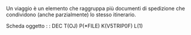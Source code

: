 Un viaggio è un elemento che raggruppa più documenti di spedizione che condividono (anche parzialmente) lo stesso itinerario.

Scheda oggetto
 :  : DEC T(OJ) P(*FILE) K(V5TRIP0F) L(1)
